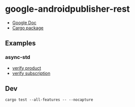 # google-androidpublisher-rest

* [Google Doc](https://developers.google.com/android-publisher)
* [Cargo package](https://crates.io/crates/google-androidpublisher-rest)

## Examples

### async-std

* [verify product](demo/src/iap_verify_product.rs)
* [verify subscription](demo/src/iap_verify_subscription.rs)

## Dev

```
cargo test --all-features -- --nocapture
```
